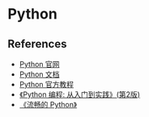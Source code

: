 # Python

## References

- [Python 官网](https://www.python.org/)
- [Python 文档](https://docs.python.org/zh-cn/3/index.html)
- [Python 官方教程](https://docs.python.org/zh-cn/3/tutorial/index.html)
- [《Python 编程: 从入门到实践》(第2版)]()
- [《流畅的 Python》]()